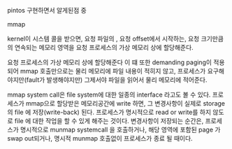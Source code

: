 pintos 구현하면서 알게된점 중









mmap

kernel이 시스템 콜을 받으면, 요청 파일의 , 요청 offset에서 시작하는, 요청 크기만큼의 연속되는 메모리 영역을 요청 프로세스의 가상 메모리 상에 할당해준다.





요청 프로세스의 가상 메모리 상에 할당해준다 이 떄 또한 demanding paging이 적용되어 mmap 호출만으로는 물리 메모리에 파일 내용이 적히지 않고, 프로세스가 요구해야지만(fault가 발생해야지만) 그제서야 파일을 읽어서 물리 메모리에 적어준다.



mmap system call은 file system에 대한 일종의 interface 라고도 볼 수 있다. 프로세스가 mmap으로 할당받은 메모리공간에 write 하면, 그 변경사항이 실제로 storage 의 file 에 저장(write-back) 된다. 프로세스가 명시적으로 read or write를 하지 않도로 file 에 대한 작업을 할 수 있게 해주는 것이다. 변경사항이 저장되는 순간은, 프로세스가 명시적으로 munmap systemcall 을 호출하거나, 해당 영역에 포함된 page 가 swap out되거나, 명시적 munmap 호출없이 프로세스가 종료 될 때이다.

